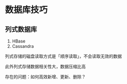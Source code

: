 # 数据库技巧



## 列式数据库

1. HBase
2. Cassandra

列式存储的磁盘读取方式是「顺序读取」，不会读取无效的数据

此外列式存储数据相关性大，数据压缩比高

存在的问题：如何高效新增、更新、删除？